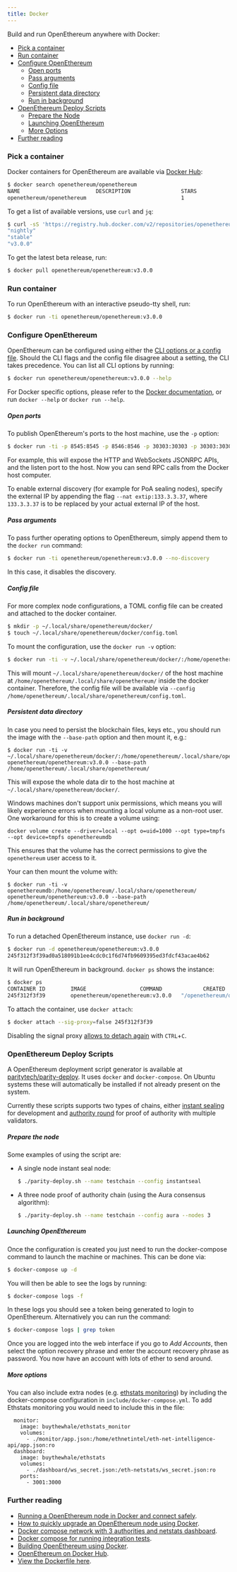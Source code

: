 ```yaml
---
title: Docker
---
```


Build and run OpenEthereum anywhere with Docker:

- [Pick a container](#pick-a-container)
- [Run container](#run-container)
- [Configure OpenEthereum](#configure-openethereum)
    - [Open ports](#open-ports)
    - [Pass arguments](#pass-arguments)
    - [Config file](#config-file)
    - [Persistent data directory](#persistent-data-directory)
    - [Run in background](#run-in-background)
- [OpenEthereum Deploy Scripts](#openethereum-deploy-scripts)
    - [Prepare the Node](#prepare-the-node)
    - [Launching OpenEthereum](#launching-openethereum)
    - [More Options](#more-options)
- [Further reading](#further-reading)


### Pick a container

Docker containers for OpenEthereum are available via [Docker Hub](https://hub.docker.com/r/openethereum/openethereum/):

```bash
$ docker search openethereum/openethereum
NAME                        DESCRIPTION                STARS               OFFICIAL            AUTOMATED
openethereum/openethereum                              1
```

To get a list of available versions, use `curl` and `jq`:

```bash
$ curl -sS 'https://registry.hub.docker.com/v2/repositories/openethereum/openethereum/tags/'  | jq '."results"[]["name"]' | sort
"nightly"
"stable"
"v3.0.0"
```

To get the latest beta release, run:

```bash
$ docker pull openethereum/openethereum:v3.0.0
```

### Run container

To run OpenEthereum with an interactive pseudo-tty shell, run:

```bash
$ docker run -ti openethereum/openethereum:v3.0.0
```

### Configure OpenEthereum

OpenEthereum can be configured using either the [CLI options or a config file](Configuring-OpenEthereum). Should the CLI flags and the config file disagree about a setting, the CLI takes precedence. You can list all CLI options by running:

```bash
$ docker run openethereum/openethereum:v3.0.0 --help
```

For Docker specific options, please refer to the [Docker documentation](https://docs.docker.com/engine/), or run `docker --help` or `docker run --help`.

##### Open ports

To publish OpenEthereum's ports to the host machine, use the `-p` option:

```bash
$ docker run -ti -p 8545:8545 -p 8546:8546 -p 30303:30303 -p 30303:30303/udp openethereum/openethereum:v3.0.0 --jsonrpc-interface all
```

For example, this will expose the HTTP and WebSockets JSONRPC APIs, and the listen port to the host. Now you can send RPC calls from the Docker host computer.

To enable external discovery (for example for PoA sealing nodes), specify the external IP by appending the flag `--nat extip:133.3.3.37`, where `133.3.3.37` is to be replaced by your actual external IP of the host.

##### Pass arguments

To pass further operating options to OpenEthereum, simply append them to the `docker run` command:

```bash
$ docker run -ti openethereum/openethereum:v3.0.0 --no-discovery
```

In this case, it disables the discovery.

##### Config file

For more complex node configurations, a TOML config file can be created and attached to the docker container.

```bash
$ mkdir -p ~/.local/share/openethereum/docker/
$ touch ~/.local/share/openethereum/docker/config.toml
```

To mount the configuration, use the `docker run -v` option:

```bash
$ docker run -ti -v ~/.local/share/openethereum/docker/:/home/openethereum/.local/share/openethereum/ openethereum/openethereum:v3.0.0 --config /home/parity/.local/share/openethereum/config.toml
```

This will mount `~/.local/share/openethereum/docker/` of the host machine at `/home/openethereum/.local/share/openethereum/` inside the docker container. Therefore, the config file will be available via `--config /home/openethereum/.local/share/openethereum/config.toml`.

##### Persistent data directory

In case you need to persist the blockchain files, keys etc., you should run the image with the `--base-path` option and then mount it, e.g.:

```
$ docker run -ti -v ~/.local/share/openethereum/docker/:/home/openethereum/.local/share/openethereum/ openethereum/openethereum:v3.0.0 --base-path /home/openethereum/.local/share/openethereum/
```

This will expose the whole data dir to the host machine at `~/.local/share/openethereum/docker/`.

Windows machines don't support unix permissions, which means you will likely experience errors when mounting a local volume as a non-root user. One workaround for this is to create a volume using:

```
docker volume create --driver=local --opt o=uid=1000 --opt type=tmpfs --opt device=tmpfs openethereumdb
```
This ensures that the volume has the correct permissions to give the `openethereum` user access to it.

Your can then mount the volume with:

```
$ docker run -ti -v openethereumdb:/home/openethereum/.local/share/openethereum/ openethereum/openethereum:v3.0.0 --base-path /home/openethereum/.local/share/openethereum/
```

##### Run in background

To run a detached OpenEthereum instance, use `docker run -d`:

```bash
$ docker run -d openethereum/openethereum:v3.0.0
245f312f3f39ad0a518091b1ee4cdc0c1f6d74fb9609395ed3fdcf43acae4b62
```

It will run OpenEthereum in background. `docker ps` shows the instance:

```bash
$ docker ps
CONTAINER ID        IMAGE                 COMMAND             CREATED             STATUS              PORTS                          NAMES
245f312f3f39        openethereum/openethereum:v3.0.0   "/openethereum/openethereum"    7 seconds ago       Up 6 seconds        8080/tcp, 8180/tcp, 8545/tcp   epic_pike
```

To attach the container, use `docker attach`:

```bash
$ docker attach --sig-proxy=false 245f312f3f39
```

Disabling the signal proxy [allows to detach again](http://stackoverflow.com/a/22894096) with `CTRL`+`C`.

### OpenEthereum Deploy Scripts

A OpenEthereum deployment script generator is available at [paritytech/parity-deploy](https://github.com/openethereum/parity-deploy). It uses `docker` and `docker-compose`. On Ubuntu systems these will automatically be installed if not already present on the system.

Currently these scripts supports two types of chains, either [instant sealing](https://wiki.parity.io/Pluggable-Consensus#instant-seal) for development and [authority round](https://wiki.parity.io/Pluggable-Consensus#aura) for proof of authority with multiple validators.

##### Prepare the node

Some examples of using the script are:

- A single node instant seal node:

  ```bash
  $ ./parity-deploy.sh --name testchain --config instantseal
  ```

- A three node proof of authority chain (using the Aura consensus algorithm):

  ```bash
  $ ./parity-deploy.sh --name testchain --config aura --nodes 3
  ```

##### Launching OpenEthereum

Once the configuration is created you just need to run the docker-compose command to launch the machine or machines. This can be done via:

```bash
$ docker-compose up -d
```

You will then be able to see the logs by running:

```bash
$ docker-compose logs -f
```

In these logs you should see a token being generated to login to OpenEthereum. Alternatively you can run the command:

```bash
$ docker-compose logs | grep token
```

Once you are logged into the web interface if you go to _Add Accounts_, then select the option recovery phrase and enter the account recovery phrase as password. You now have an account with lots of ether to send around.

##### More options

You can also include extra nodes (e.g. [ethstats monitoring](https://github.com/cubedro/eth-net-intelligence-api)) by including the docker-compose configuration in `include/docker-compose.yml`. To add Ethstats monitoring you would need to include this in the file:

```
  monitor:
    image: buythewhale/ethstats_monitor
    volumes:
      - ./monitor/app.json:/home/ethnetintel/eth-net-intelligence-api/app.json:ro
  dashboard:
    image: buythewhale/ethstats
    volumes:
      - ./dashboard/ws_secret.json:/eth-netstats/ws_secret.json:ro
    ports:
      - 3001:3000
```

### Further reading

- [Running a OpenEthereum node in Docker and connect safely](https://medium.com/@preitsma/setting-up-a-parity-ethereum-node-in-docker-and-connect-safely-f881faa17686).
- [How to quickly upgrade an OpenEthereum node using Docker](https://medium.com/decentralized-capital/how-to-quickly-upgrade-an-ethereum-parity-node-using-docker-e170fa2a2045).
- [Docker compose network with 3 authorities and netstats dashboard](https://github.com/dstarcev/parity-poa-playground).
- [Docker compose for running integration tests](https://github.com/illya13/parity-poa).
- [Building OpenEthereum using Docker](Setup#Building-using-Docker).
- [OpenEthereum on Docker Hub](https://hub.docker.com/r/openethereum/openethereum/).
- [View the Dockerfile here](https://github.com/openethereum/openethereum/blob/master/docker/ubuntu/Dockerfile).
